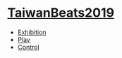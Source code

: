 # [TaiwanBeats2019](https://zonesound.github.io/TaiwanBeats2019/)

- [Exhibition](https://zonesound.github.io/TaiwanBeats2019/exhibition.html)
- [Play](https://zonesound.github.io/TaiwanBeats2019/index.html)
- [Control](https://zonesound.github.io/TaiwanBeats2019/index.html?control=true)
